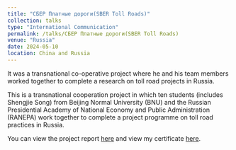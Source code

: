 ```yaml
---
title: "СБЕР Платные дороги(SBER Toll Roads)"
collection: talks
type: "International Communication"
permalink: /talks/СБЕР Платные дороги(SBER Toll Roads)
venue: "Russia"
date: 2024-05-10
location: China and Russia
---
```


It was a transnational co-operative project where he and his team members worked together to complete a research on toll road projects in Russia.

This is a transnational cooperation project in which ten students (includes Shengjie Song) from Beijing Normal University (BNU) and the Russian Presidential Academy of National Economy and Public Administration (RANEPA) work together to complete a project programme on toll road practices in Russia. 

You can view the project report [here]({{site.url}}/file/Sber_report.pdf) and view my certificate [here]({{site.url}}/俄罗斯.pdf).
